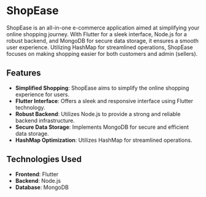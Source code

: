 # ShopEase

ShopEase is an all-in-one e-commerce application aimed at simplifying your online shopping journey. With Flutter for a sleek interface, Node.js for a robust backend, and MongoDB for secure data storage, it ensures a smooth user experience. Utilizing HashMap for streamlined operations, ShopEase focuses on making shopping easier for both customers and admin (sellers).

## Features

- **Simplified Shopping**: ShopEase aims to simplify the online shopping experience for users.
- **Flutter Interface**: Offers a sleek and responsive interface using Flutter technology.
- **Robust Backend**: Utilizes Node.js to provide a strong and reliable backend infrastructure.
- **Secure Data Storage**: Implements MongoDB for secure and efficient data storage.
- **HashMap Optimization**: Utilizes HashMap for streamlined operations.

## Technologies Used

- **Frontend**: Flutter
- **Backend**: Node.js
- **Database**: MongoDB
